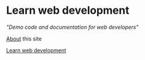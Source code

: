 # Learn web development

*"Demo code and documentation for web developers"*

[About](./doc/content/about.md) this site

[Learn web development](./doc/content/steps.md)